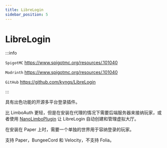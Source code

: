 ```yaml
---
title: LibreLogin
sidebar_position: 5
---
```


# LibreLogin

:::info

`SpigotMC` https://www.spigotmc.org/resources/.101040

`Modrinth` https://www.spigotmc.org/resources/.101040

`GitHub` https://github.com/kyngs/LibreLogin

:::

具有出色功能的开源多平台登录插件。

比 LimboAuth 更轻，但是在安装在代理的情况下需要后端服务器来接纳玩家，或者使用 [NanoLimboPlugin](https://www.spigotmc.org/resources/nanolimboplugin.105297/) 让 LibreLogin 自动创建和管理虚拟大厅。

在安装在 Paper 上时，需要一个单独的世界用于容纳登录的玩家。

支持 Paper，BungeeCord 和 Velocity，不支持 Folia。
